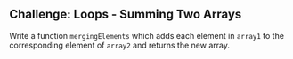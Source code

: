 ## Challenge: Loops - Summing Two Arrays

Write a function `mergingElements` which adds each element in `array1` to the corresponding element of `array2` and returns the new array.